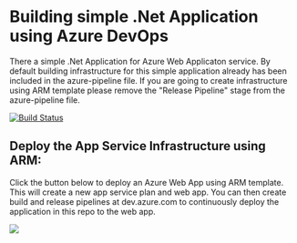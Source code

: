 # Building simple .Net Application using Azure DevOps

There a simple .Net Application for Azure Web Applicaton service. By default building infrastructure for this simple application already has been included in the azure-pipeline file. If you are going to create infrastructure using ARM template please remove the "Release Pipeline" stage from the azure-pipeline file. 

[![Build Status](https://dev.azure.com/romanrabodzei/DotNet%20Application/_apis/build/status/GUI%20CI?branchName=master)](https://dev.azure.com/romanrabodzei/DotNet%20Application/_build/latest?definitionId=12&branchName=master)

## Deploy the App Service Infrastructure using ARM:
Click the button below to deploy an Azure Web App using ARM template. This will create a new app service plan and web app. You can then create build and release pipelines at dev.azure.com to continuously deploy the application in this repo to the web app.

<a href="https://portal.azure.com/#create/Microsoft.Template/uri/https%3A%2F%2Fraw.githubusercontent.com%2Fromanrabodzei%2FDotNet-App-to-Azure-WebApp-using-Azure-Pipeline%2Fmaster%2Fazure-deploy.json" target="_blank">
    <img src="http://azuredeploy.net/deploybutton.png"/>
</a>
